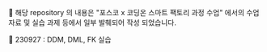 🎉 해당 repository 의 내용은 "포스코 x 코딩온 스마트 팩토리 과정 수업" 에서의 수업 자료 및 실습 과제 등에서 일부 발췌되어 작성 되었습니다.

🎉 230927 : DDM, DML, FK 실습

